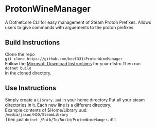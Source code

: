 # ProtonWineManager
A Dotnetcore CLI for easy management of Steam Proton Prefixes. Allows users to give commands with arguements to the proton prefixes.
## Build Instructions
Clone the repo<br/>
`git clone https://github.com/beef331/ProtonWineManager`<br/>
Follow the [Microsoft Download Instructions](https://dotnet.microsoft.com/download) for your distro.Then run<br/>
`dotnet build`<br/>
in the cloned directory.
## Use Instructions
Simply create a `Library.uud` in your home directory.Put all your steam directories in it. Each new line is a different directory. <br/>
Example contents of $Home/Library.uud:<br/>
`/media/jason/HDD/SteamLibrary`<br/>
Then just `dotnet /Path/To/Build/ProtonWineManger.dll`

